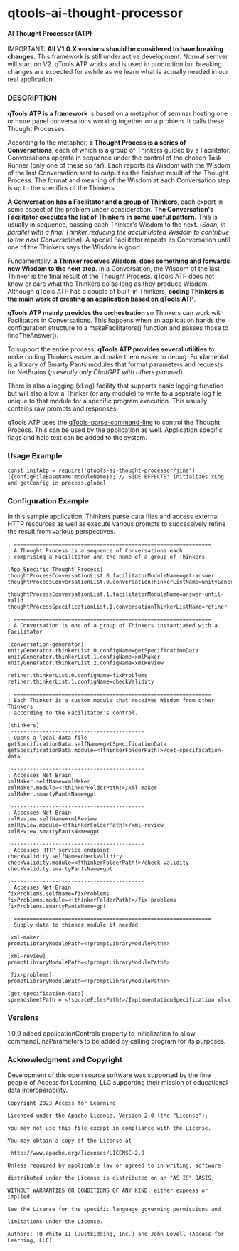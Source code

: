 # qtools-ai-thought-processor

#### AI Thought Processor (ATP)

IMPORTANT: **All V1.0.X versions should be considered to have breaking changes.** This framework is still under active development. Normal semver will start on V2. qTools ATP works and is used in production but breaking changes are expected for awhile as we learn what is actually needed in our real application.

### DESCRIPTION

**qTools ATP is a framework** is based on a metaphor of seminar hosting one or more panel conversations working together on a problem. It calls these Thought Processes. 

According to the metaphor, **a Thought Process is a series of Conversations**, each of which is a group of Thinkers guided by a Facilitator. Conversations operate in sequence under the control of the chosen Task Runner (only one of these so far). Each reports its Wisdom with the Wisdom of the last Conversation sent to output as the finished result of the Thought Process. The format and meaning of the Wisdom at each Conversation step is up to the specifics of the Thinkers.

**A Conversation has a Facilitator and a group of Thinkers**, each expert in some aspect of the problem under consideration. **The Conversation's Facilitator executes the list of Thinkers in some useful pattern.** This is usually in sequence, passing each Thinker's Wisdom to the next. (*Soon, in parallel with a final Thinker reducing the accumulated Wisdom to contribue to the next Conversation*). A special Facilitator repeats its Conversation until one of the Thinkers says the Wisdom is good.

Fundamentally, **a Thinker receives Wisdom, does something and forwards new Wisdom to the next step**. In a Conversation, the Wisdom of the last Thinker is the final result of the Thought Process. qTools ATP does not know or care what the Thinkers do as long as they produce Wisdom. Although qTools ATP has a couple of built-in Thinkers,  **coding Thinkers is the main work of creating an application based on qTools ATP**.

**qTools ATP mainly provides the orchestration** so Thinkers can work with Facilitators in Conversations. This happens when an application hands the configuration structure to a makeFacilitators() function and passes those to findTheAnswer().

To support the entire process, **qTools ATP provides several utilities** to make coding Thinkers easier and make them easier to debug. Fundamental is a library of Smarty Pants modules that format parameters and requests for NetBrains (*presently only ChatGPT with others planned*). 

There is also a logging (xLog) facility that supports basic logging function but will also allow a Thinker (or any module) to write to a separate log file unique to that module for a specific program execution.  This usually contains raw prompts and responses.

qTools ATP uses the [qTools-parse-command-line](https://www.npmjs.com/package/qtools-parse-command-line) to control the Thought Process. This can be used by the application as well. Application specific flags and help text can be added to the system.
### Usage Example

	const initAtp = require('qtools-ai-thought-processor/jina')({configFileBaseName:moduleName}); // SIDE EFFECTS: Initializes xLog and getConfig in process.global
	
### Configuration Example

In this sample application, Thinkers parse data files and access external HTTP resources as well as execute various prompts to successively refine the result from various perspectives.

    ; ==============================================================
    ; A Thought Process is a sequence of Conversations each
    ; comprising a Facilitator and the name of a group of Thinkers
    
    [App_Specific_Thought_Process]
    thoughtProcessConversationList.0.facilitatorModuleName=get-answer
    thoughtProcessConversationList.0.conversationThinkerListName=unityGenerator
    
    thoughtProcessConversationList.1.facilitatorModuleName=answer-until-valid
    thoughtProcessSpecificationList.1.conversationThinkerListName=refiner
    
    ; ==============================================================
    ; A Conversation is one of a group of Thinkers instantiated with a Facilitator
    
    [conversation-generator]
    unityGenerator.thinkerList.0.configName=getSpecificationData
    unityGenerator.thinkerList.1.configName=xmlMaker
    unityGenerator.thinkerList.2.configName=xmlReview
    
    refiner.thinkerList.0.configName=fixProblems
    refiner.thinkerList.1.configName=checkValidity
    
    ; ==============================================================
    ; Each Thinker is a custom module that receives Wisdom from other Thinkers
    ; according to the Facilitator's control.
    
    [thinkers]
    ;------------------------------------------
    ; Opens a local data file
    getSpecificationData.selfName=getSpecificationData
    getSpecificationData.module=<!thinkerFolderPath!>/get-specification-data
    
    ;------------------------------------------
    ; Accesses Net Brain
    xmlMaker.selfName=xmlMaker
    xmlMaker.module=<!thinkerFolderPath!>/xml-maker
    xmlMaker.smartyPantsName=gpt
    
    ;------------------------------------------
    ; Accesses Net Brain
    xmlReview.selfName=xmlReview
    xmlReview.module=<!thinkerFolderPath!>/xml-review
    xmlReview.smartyPantsName=gpt
    
    ;------------------------------------------
    ; Accesses HTTP service endpoint
    checkValidity.selfName=checkValidity
    checkValidity.module=<!thinkerFolderPath!>/check-validity
    checkValidity.smartyPantsName=gpt
    
    ;------------------------------------------
    ; Accesses Net Brain
    fixProblems.selfName=fixProblems
    fixProblems.module=<!thinkerFolderPath!>/fix-problems
    fixProblems.smartyPantsName=gpt
    
    ; ==============================================================
    ; Supply data to thinker module if needed
    
    [xml-maker]
    promptLibraryModulePath=<!promptLibraryModulePath!>
    
    [xml-review]
    promptLibraryModulePath=<!promptLibraryModulePath!>
    
    [fix-problems]
    promptLibraryModulePath=<!promptLibraryModulePath!>
    
    [get-specification-data]
    spreadsheetPath = <!sourceFilesPath!>/ImplementationSpecification.xlsx

### Versions

1.0.9 added applicationControls property to initialization to allow commandLineParameters to be added by calling program for its purposes.

### Acknowledgment and Copyright

Development of this open source software was supported by the fine people of Access for Learning, LLC supporting their mission of educational data interoperability.

    Copyright 2023 Access for Learning
    
    Licensed under the Apache License, Version 2.0 (the "License");
    
    you may not use this file except in compliance with the License.
    
    You may obtain a copy of the License at
    
     http://www.apache.org/licenses/LICENSE-2.0
    
    Unless required by applicable law or agreed to in writing, software
    
    distributed under the License is distributed on an "AS IS" BASIS,
    
    WITHOUT WARRANTIES OR CONDITIONS OF ANY KIND, either express or implied.
    
    See the License for the specific language governing permissions and
    
    limitations under the License.
    
    Authors: TQ White II (Justkidding, Inc.) and John Lovell (Access for Learning, LLC)
